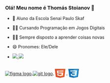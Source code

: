 ### Olá! Meu nome é Thomás Stoianov 👋
- 🏫 Aluno da Escola Senai Paulo Skaf
- 👨‍🎓 Cursando Programação em Jogos Digitais
- 🧑🏻 Sempre disposto a aprender coisas novas
- 😄 Pronomes: Ele/Dele

- <div>
  <a href="https://github.com/ThomasStoianov">
  <img height="180em" src="https://github-readme-stats.vercel.app/api?username=ThomasStoianov&show_icons=true&theme=dark&include_all_commits=true&count_private=true"/>
  <img height="180em" src="https://github-readme-stats.vercel.app/api/top-langs/?username=ThomasStoianov&layout=compact&langs_count=7&theme=dark"/>
</div>

<div style="display: inline_block"><br>

  <img align="center"  alt="figma logo" height="30" width="40" src="https://cdn.jsdelivr.net/gh/devicons/devicon/icons/figma/figma-original.svg"/>
  <img align="center"  alt="git logo" height="30" width="40" src="https://cdn.simpleicons.org/git/F05032"/>
  <img align="center" alt="Stoianov-HTML" height="30" width="40" src="https://raw.githubusercontent.com/devicons/devicon/master/icons/html5/html5-original.svg">
  <img align="center" alt="Tadeu-CSS" height="30" width="40" src="https://raw.githubusercontent.com/devicons/devicon/master/icons/css3/css3-original.svg">
  
</div>

<div>
  <a href https://www.instagram.com/tstoianov_/
</div>
